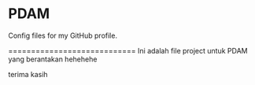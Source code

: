 # PDAM
Config files for my GitHub profile.

============================
Ini adalah file project untuk PDAM yang berantakan hehehehe

terima kasih

